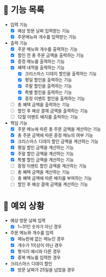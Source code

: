 # 📄 기능 목록

- 입력 기능
  - [x] 예상 방문 날짜 입력받는 기능
  - [x] 주문메뉴와 개수를 입력받는 기능
- 출력 기능
  - [x] 주문 메뉴와 개수를 출력하는 기능
  - [x] 할인 전 총 주문 금액을 출력하는 기능
  - [x] 증정 메뉴를 출력하는 기능
  - [x] 혜택 내역을 출력하는 기능
    - [x] 크리스마스 디데이 할인을 출력하는 기능
    - [x] 평일 할인을 출력하는 기능
    - [x] 주말 할인을 출력하는 기능
    - [x] 특별 할인을 출력하는 기능
    - [x] 증정 이벤트 할인을 출력하는 기능
  - [ ] 총 혜택 금액을 출력하는 기능
  - [ ] 할인 후 예상 결제 금액을 출력하는 기능
  - [ ] 12월 이벤트 배지를 출럭하는 기능
- 핵심 기능
  - [x] 주문 메뉴에 따른 총 주문 금액을 계산하는 기능
  - [x] 총 주문 금액에 따른 증정 메뉴의 여부 기능
  - [x] 크리스마스 디데이 할인 금액을 계산하는 기능
  - [x] 평일 할인 금액을 계산하는 기능
  - [x] 주말 할인 금액을 계산하는 기능
  - [x] 특별 할인 금액을 계산하는 기능
  - [ ] 증정 이벤트 할인 금액을 계산하는 기능
  - [ ] 총 혜택 금액을 계산하는 기능
  - [ ] 총 혜택 금액에 따른 배지를 부여하는 기능
  - [ ] 할인 후 예상 결제 금액을 계산하는 기능

# 🎯 예외 상황

- 예상 방문 날짜 입력
  - [x] 1~31인 숫자가 아닌 경우
- 주문 메뉴와 개수를 입력
  - [x] 메뉴판에 없는 메뉴인 경우
  - [x] 개수가 1이상이 아닌 경우
  - [x] 형식이 예시와 다른 경우
  - [x] 중복 메뉴를 입력한 경우
- 크리스마스 디데이 할인
  - [x] 방문 날짜가 25일을 넘었을 경우